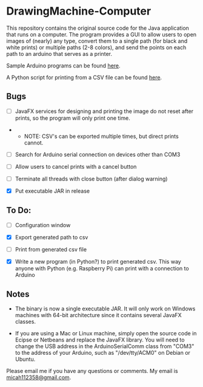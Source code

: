 # DrawingMachine-Computer

This repository contains the original source code for the Java application that runs on a computer.
The program provides a GUI to allow users to open images of (nearly) any type, convert them to
a single path (for black and white prints) or multiple paths (2-8 colors), and send the points on 
each path to an arduino that serves as a printer.  

Sample Arduino programs can be found [here](https://github.com/QuarksAndLeptons/DrawingMachine-Arduino).

A Python script for printing from a CSV file can be found [here](https://github.com/QuarksAndLeptons/DrawingMachine-Computer-Lite).

## Bugs

- [ ] JavaFX services for designing and printing the image do not reset after prints,
so the program will only print one time.

- - NOTE: CSV's can be exported multiple times, but direct prints cannot.

- [ ] Search for Arduino serial connection on devices other than COM3

- [ ] Allow users to cancel prints with a cancel button

- [ ] Terminate all threads with close button (after dialog warning)

- [X] Put executable JAR in release


## To Do:
- [ ] Configuration window

- [X] Export generated path to csv

- [ ] Print from generated csv file

- [X] Write a new program (in Python?) to print generated csv.  This way anyone with Python (e.g. 
Raspberry Pi) can print with a connection to Arduino

## Notes
- The binary is now a single executable JAR.  It will only work on Windows machines with 64-bit architecture since it contains several JavaFX classes.

- If you are using a Mac or Linux machine, simply open the source code in Ecipse or Netbeans and replace the JavaFX library. You will need to change the USB address in the ArduinoSerialComm class from "COM3" to the address of your Arduino, such as "/dev/tty/ACM0" on Debian or Ubuntu.

Please email me if you have any questions or comments.  My email is micah112358@gmail.com.
